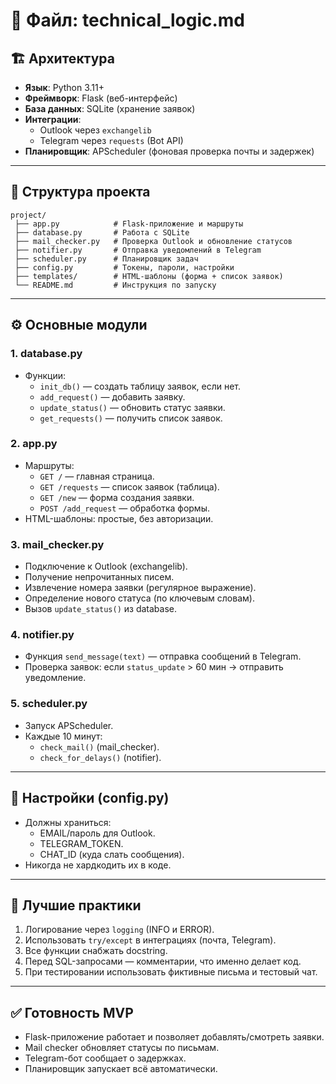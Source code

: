 # 📄 Файл: technical_logic.md

## 🏗 Архитектура  
- **Язык**: Python 3.11+  
- **Фреймворк**: Flask (веб-интерфейс)  
- **База данных**: SQLite (хранение заявок)  
- **Интеграции**:  
  - Outlook через `exchangelib`  
  - Telegram через `requests` (Bot API)  
- **Планировщик**: APScheduler (фоновая проверка почты и задержек)  

---

## 📂 Структура проекта  
```
project/
 ├── app.py            # Flask-приложение и маршруты
 ├── database.py       # Работа с SQLite
 ├── mail_checker.py   # Проверка Outlook и обновление статусов
 ├── notifier.py       # Отправка уведомлений в Telegram
 ├── scheduler.py      # Планировщик задач
 ├── config.py         # Токены, пароли, настройки
 ├── templates/        # HTML-шаблоны (форма + список заявок)
 └── README.md         # Инструкция по запуску
```  

---

## ⚙️ Основные модули  

### 1. database.py  
- Функции:  
  - `init_db()` — создать таблицу заявок, если нет.  
  - `add_request()` — добавить заявку.  
  - `update_status()` — обновить статус заявки.  
  - `get_requests()` — получить список заявок.  

### 2. app.py  
- Маршруты:  
  - `GET /` — главная страница.  
  - `GET /requests` — список заявок (таблица).  
  - `GET /new` — форма создания заявки.  
  - `POST /add_request` — обработка формы.  
- HTML-шаблоны: простые, без авторизации.  

### 3. mail_checker.py  
- Подключение к Outlook (exchangelib).  
- Получение непрочитанных писем.  
- Извлечение номера заявки (регулярное выражение).  
- Определение нового статуса (по ключевым словам).  
- Вызов `update_status()` из database.  

### 4. notifier.py  
- Функция `send_message(text)` — отправка сообщений в Telegram.  
- Проверка заявок: если `status_update` > 60 мин → отправить уведомление.  

### 5. scheduler.py  
- Запуск APScheduler.  
- Каждые 10 минут:  
  - `check_mail()` (mail_checker).  
  - `check_for_delays()` (notifier).  

---

## 🔑 Настройки (config.py)  
- Должны храниться:  
  - EMAIL/пароль для Outlook.  
  - TELEGRAM_TOKEN.  
  - CHAT_ID (куда слать сообщения).  
- Никогда не хардкодить их в коде.  

---

## 🧩 Лучшие практики  
1. Логирование через `logging` (INFO и ERROR).  
2. Использовать `try/except` в интеграциях (почта, Telegram).  
3. Все функции снабжать docstring.  
4. Перед SQL-запросами — комментарии, что именно делает код.  
5. При тестировании использовать фиктивные письма и тестовый чат.  

---

## ✅ Готовность MVP  
- Flask-приложение работает и позволяет добавлять/смотреть заявки.  
- Mail checker обновляет статусы по письмам.  
- Telegram-бот сообщает о задержках.  
- Планировщик запускает всё автоматически.  
